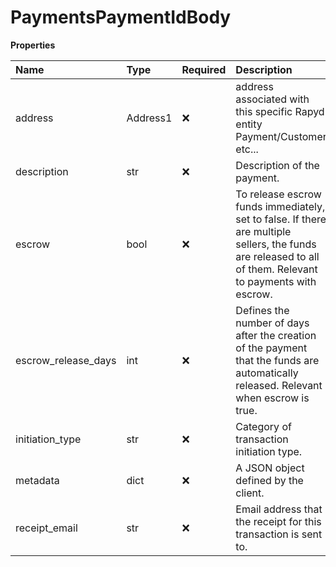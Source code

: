 # PaymentsPaymentIdBody

**Properties**

| Name                | Type     | Required | Description                                                                                                                                                |
| :------------------ | :------- | :------- | :--------------------------------------------------------------------------------------------------------------------------------------------------------- |
| address             | Address1 | ❌       | address associated with this specific Rapyd entity Payment/Customer etc...                                                                                 |
| description         | str      | ❌       | Description of the payment.                                                                                                                                |
| escrow              | bool     | ❌       | To release escrow funds immediately, set to false. If there are multiple sellers, the funds are released to all of them. Relevant to payments with escrow. |
| escrow_release_days | int      | ❌       | Defines the number of days after the creation of the payment that the funds are automatically released. Relevant when escrow is true.                      |
| initiation_type     | str      | ❌       | Category of transaction initiation type.                                                                                                                   |
| metadata            | dict     | ❌       | A JSON object defined by the client.                                                                                                                       |
| receipt_email       | str      | ❌       | Email address that the receipt for this transaction is sent to.                                                                                            |
